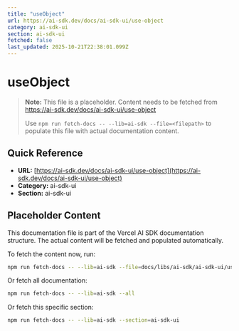 ```yaml
---
title: "useObject"
url: https://ai-sdk.dev/docs/ai-sdk-ui/use-object
category: ai-sdk-ui
section: ai-sdk-ui
fetched: false
last_updated: 2025-10-21T22:38:01.099Z
---
```


# useObject

> **Note:** This file is a placeholder. Content needs to be fetched from https://ai-sdk.dev/docs/ai-sdk-ui/use-object
>
> Use `npm run fetch-docs -- --lib=ai-sdk --file=<filepath>` to populate this file with actual documentation content.

## Quick Reference

- **URL:** [https://ai-sdk.dev/docs/ai-sdk-ui/use-object](https://ai-sdk.dev/docs/ai-sdk-ui/use-object)
- **Category:** ai-sdk-ui
- **Section:** ai-sdk-ui

## Placeholder Content

This documentation file is part of the Vercel AI SDK documentation structure.
The actual content will be fetched and populated automatically.

To fetch the content now, run:

```bash
npm run fetch-docs -- --lib=ai-sdk --file=docs/libs/ai-sdk/ai-sdk-ui/use-object.md
```

Or fetch all documentation:

```bash
npm run fetch-docs -- --lib=ai-sdk --all
```

Or fetch this specific section:

```bash
npm run fetch-docs -- --lib=ai-sdk --section=ai-sdk-ui
```
